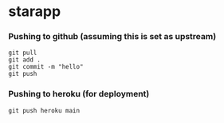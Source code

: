 # starapp

### Pushing to github (assuming this is set as upstream)
```
git pull
git add .
git commit -m "hello"
git push
```

### Pushing to heroku (for deployment)
```
git push heroku main
```